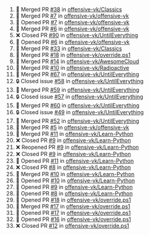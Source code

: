 <!--START_SECTION:activity-->
1. 🎉 Merged PR [#38](https://github.com/offensive-vk/Classics/pull/38) in [offensive-vk/Classics](https://github.com/offensive-vk/Classics)
2. 🎉 Merged PR [#7](https://github.com/offensive-vk/offensive-vk/pull/7) in [offensive-vk/offensive-vk](https://github.com/offensive-vk/offensive-vk)
3. 💪 Opened PR [#7](https://github.com/offensive-vk/offensive-vk/pull/7) in [offensive-vk/offensive-vk](https://github.com/offensive-vk/offensive-vk)
4. 🎉 Merged PR [#6](https://github.com/offensive-vk/offensive-vk/pull/6) in [offensive-vk/offensive-vk](https://github.com/offensive-vk/offensive-vk)
5. ❌ Closed PR [#90](https://github.com/offensive-vk/UntilEverything/pull/90) in [offensive-vk/UntilEverything](https://github.com/offensive-vk/UntilEverything)
6. 💪 Opened PR [#6](https://github.com/offensive-vk/offensive-vk/pull/6) in [offensive-vk/offensive-vk](https://github.com/offensive-vk/offensive-vk)
7. 🎉 Merged PR [#33](https://github.com/offensive-vk/Classics/pull/33) in [offensive-vk/Classics](https://github.com/offensive-vk/Classics)
8. 🎉 Merged PR [#18](https://github.com/offensive-vk/override.ps1/pull/18) in [offensive-vk/override.ps1](https://github.com/offensive-vk/override.ps1)
9. 🎉 Merged PR [#14](https://github.com/offensive-vk/AwesomeCloud/pull/14) in [offensive-vk/AwesomeCloud](https://github.com/offensive-vk/AwesomeCloud)
10. 🎉 Merged PR [#10](https://github.com/offensive-vk/Radioactive/pull/10) in [offensive-vk/Radioactive](https://github.com/offensive-vk/Radioactive)
11. 🎉 Merged PR [#67](https://github.com/offensive-vk/UntilEverything/pull/67) in [offensive-vk/UntilEverything](https://github.com/offensive-vk/UntilEverything)
12. 🔒 Closed issue [#58](https://github.com/offensive-vk/UntilEverything/issues/58) in [offensive-vk/UntilEverything](https://github.com/offensive-vk/UntilEverything)
13. 🎉 Merged PR [#59](https://github.com/offensive-vk/UntilEverything/pull/59) in [offensive-vk/UntilEverything](https://github.com/offensive-vk/UntilEverything)
14. 🔒 Closed issue [#57](https://github.com/offensive-vk/UntilEverything/issues/57) in [offensive-vk/UntilEverything](https://github.com/offensive-vk/UntilEverything)
15. 🎉 Merged PR [#60](https://github.com/offensive-vk/UntilEverything/pull/60) in [offensive-vk/UntilEverything](https://github.com/offensive-vk/UntilEverything)
16. 🔒 Closed issue [#49](https://github.com/offensive-vk/UntilEverything/issues/49) in [offensive-vk/UntilEverything](https://github.com/offensive-vk/UntilEverything)
17. 🎉 Merged PR [#52](https://github.com/offensive-vk/UntilEverything/pull/52) in [offensive-vk/UntilEverything](https://github.com/offensive-vk/UntilEverything)
18. 🎉 Merged PR [#5](https://github.com/offensive-vk/offensive-vk/pull/5) in [offensive-vk/offensive-vk](https://github.com/offensive-vk/offensive-vk)
19. 🎉 Merged PR [#11](https://github.com/offensive-vk/Learn-Python/pull/11) in [offensive-vk/Learn-Python](https://github.com/offensive-vk/Learn-Python)
20. ❌ Closed PR [#9](https://github.com/offensive-vk/Learn-Python/pull/9) in [offensive-vk/Learn-Python](https://github.com/offensive-vk/Learn-Python)
21. ❌ Reopened PR [#9](https://github.com/offensive-vk/Learn-Python/pull/9) in [offensive-vk/Learn-Python](https://github.com/offensive-vk/Learn-Python)
22. ❌ Closed PR [#9](https://github.com/offensive-vk/Learn-Python/pull/9) in [offensive-vk/Learn-Python](https://github.com/offensive-vk/Learn-Python)
23. 💪 Opened PR [#11](https://github.com/offensive-vk/Learn-Python/pull/11) in [offensive-vk/Learn-Python](https://github.com/offensive-vk/Learn-Python)
24. ❌ Closed PR [#8](https://github.com/offensive-vk/Learn-Python/pull/8) in [offensive-vk/Learn-Python](https://github.com/offensive-vk/Learn-Python)
25. 🎉 Merged PR [#10](https://github.com/offensive-vk/Learn-Python/pull/10) in [offensive-vk/Learn-Python](https://github.com/offensive-vk/Learn-Python)
26. 💪 Opened PR [#10](https://github.com/offensive-vk/Learn-Python/pull/10) in [offensive-vk/Learn-Python](https://github.com/offensive-vk/Learn-Python)
27. 💪 Opened PR [#9](https://github.com/offensive-vk/Learn-Python/pull/9) in [offensive-vk/Learn-Python](https://github.com/offensive-vk/Learn-Python)
28. 💪 Opened PR [#8](https://github.com/offensive-vk/Learn-Python/pull/8) in [offensive-vk/Learn-Python](https://github.com/offensive-vk/Learn-Python)
29. 💪 Opened PR [#18](https://github.com/offensive-vk/override.ps1/pull/18) in [offensive-vk/override.ps1](https://github.com/offensive-vk/override.ps1)
30. 🎉 Merged PR [#17](https://github.com/offensive-vk/override.ps1/pull/17) in [offensive-vk/override.ps1](https://github.com/offensive-vk/override.ps1)
31. 💪 Opened PR [#17](https://github.com/offensive-vk/override.ps1/pull/17) in [offensive-vk/override.ps1](https://github.com/offensive-vk/override.ps1)
32. 💪 Opened PR [#16](https://github.com/offensive-vk/override.ps1/pull/16) in [offensive-vk/override.ps1](https://github.com/offensive-vk/override.ps1)
33. ❌ Closed PR [#12](https://github.com/offensive-vk/override.ps1/pull/12) in [offensive-vk/override.ps1](https://github.com/offensive-vk/override.ps1)
<!--END_SECTION:activity-->
